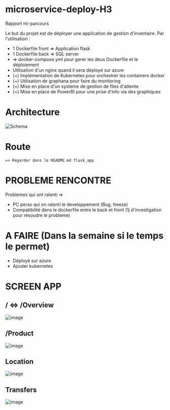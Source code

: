 # microservice-deploy-H3

Rapport mi-parcours

Le but du projet est de déployer une application de gestion d'inventaire. Par l'utilisation :
- 1 Dockerfile front => Application flask
- 1 Dockerfile back => SQL server
- => docker-compose.yml pour gerer les deux Dockerfile et le déploiement
- Utilisation d'un nginx quand il sera déployé sur azure
- (+) Implémentation de Kubernetes pour orchestrer les containers docker
- (+) Utilisation de graphana pour faire du monitoring
- (+) Mise en place d'un systeme de gestion de files d'attente
- (+) Mise en place de PowerBI pour une prise d'info via des graphiques


# Architecture

![Schema](https://github.com/BlazingBurn/Microservice_implement_stockManagement/assets/49305403/acc1462e-b6ef-46ef-a7fd-25d87e948d78)

# Route
    => Regarder dans le README.md flask_app

# PROBLEME RENCONTRE

Problemes qui ont ralenti => 
- PC perso qui on ralenti le developpement (Bug, freeze)
- Compatibilité dans le dockerfile entre le back et front (1j d'investigation pour résoudre le probleme)

# A FAIRE (Dans la semaine si le temps le permet)
- Déployé sur azure
- Ajouter kubernetes

# SCREEN APP
## / <=> /Overview
![image](https://github.com/BlazingBurn/Microservice_implement_stockManagement/assets/49305403/78514a6e-3deb-4689-a652-9854fc4d8a0c)

## /Product
![image](https://github.com/BlazingBurn/Microservice_implement_stockManagement/assets/49305403/b08d813f-9639-4d10-8aeb-83797dbb26e7)

## Location
![image](https://github.com/BlazingBurn/Microservice_implement_stockManagement/assets/49305403/7a9f8c8d-f356-419b-b49e-000d1bbae757)

## Transfers
![image](https://github.com/BlazingBurn/Microservice_implement_stockManagement/assets/49305403/caf3d7f0-1b1c-4e7a-84d6-558df9c6b51b)
